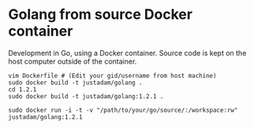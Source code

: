 Golang from source Docker container
===================================

Development in Go, using a Docker container.  Source code is kept on the host computer outside of the container.

```
vim Dockerfile # (Edit your gid/username from host machine)
sudo docker build -t justadam/golang .
cd 1.2.1
sudo docker build -t justadam/golang:1.2.1 .
```

```
sudo docker run -i -t -v "/path/to/your/go/source/:/workspace:rw" justadam/golang:1.2.1
```
